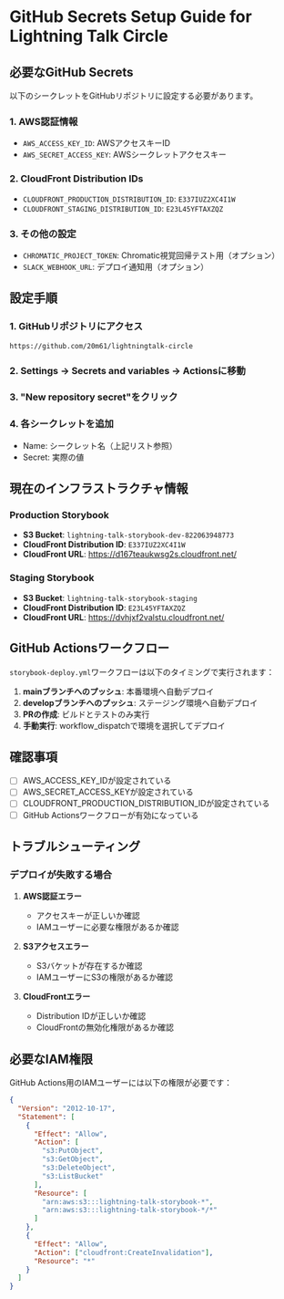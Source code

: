 # GitHub Secrets Setup Guide for Lightning Talk Circle

## 必要なGitHub Secrets

以下のシークレットをGitHubリポジトリに設定する必要があります。

### 1. AWS認証情報

- `AWS_ACCESS_KEY_ID`: AWSアクセスキーID
- `AWS_SECRET_ACCESS_KEY`: AWSシークレットアクセスキー

### 2. CloudFront Distribution IDs

- `CLOUDFRONT_PRODUCTION_DISTRIBUTION_ID`: `E337IUZ2XC4I1W`
- `CLOUDFRONT_STAGING_DISTRIBUTION_ID`: `E23L45YFTAXZQZ`

### 3. その他の設定

- `CHROMATIC_PROJECT_TOKEN`: Chromatic視覚回帰テスト用（オプション）
- `SLACK_WEBHOOK_URL`: デプロイ通知用（オプション）

## 設定手順

### 1. GitHubリポジトリにアクセス

```
https://github.com/20m61/lightningtalk-circle
```

### 2. Settings → Secrets and variables → Actionsに移動

### 3. "New repository secret"をクリック

### 4. 各シークレットを追加

- Name: シークレット名（上記リスト参照）
- Secret: 実際の値

## 現在のインフラストラクチャ情報

### Production Storybook

- **S3 Bucket**: `lightning-talk-storybook-dev-822063948773`
- **CloudFront Distribution ID**: `E337IUZ2XC4I1W`
- **CloudFront URL**: https://d167teaukwsg2s.cloudfront.net/

### Staging Storybook

- **S3 Bucket**: `lightning-talk-storybook-staging`
- **CloudFront Distribution ID**: `E23L45YFTAXZQZ`
- **CloudFront URL**: https://dvhjxf2valstu.cloudfront.net/

## GitHub Actionsワークフロー

`storybook-deploy.yml`ワークフローは以下のタイミングで実行されます：

1. **mainブランチへのプッシュ**: 本番環境へ自動デプロイ
2. **developブランチへのプッシュ**: ステージング環境へ自動デプロイ
3. **PRの作成**: ビルドとテストのみ実行
4. **手動実行**: workflow_dispatchで環境を選択してデプロイ

## 確認事項

- [ ] AWS_ACCESS_KEY_IDが設定されている
- [ ] AWS_SECRET_ACCESS_KEYが設定されている
- [ ] CLOUDFRONT_PRODUCTION_DISTRIBUTION_IDが設定されている
- [ ] GitHub Actionsワークフローが有効になっている

## トラブルシューティング

### デプロイが失敗する場合

1. **AWS認証エラー**
   - アクセスキーが正しいか確認
   - IAMユーザーに必要な権限があるか確認

2. **S3アクセスエラー**
   - S3バケットが存在するか確認
   - IAMユーザーにS3の権限があるか確認

3. **CloudFrontエラー**
   - Distribution IDが正しいか確認
   - CloudFrontの無効化権限があるか確認

## 必要なIAM権限

GitHub Actions用のIAMユーザーには以下の権限が必要です：

```json
{
  "Version": "2012-10-17",
  "Statement": [
    {
      "Effect": "Allow",
      "Action": [
        "s3:PutObject",
        "s3:GetObject",
        "s3:DeleteObject",
        "s3:ListBucket"
      ],
      "Resource": [
        "arn:aws:s3:::lightning-talk-storybook-*",
        "arn:aws:s3:::lightning-talk-storybook-*/*"
      ]
    },
    {
      "Effect": "Allow",
      "Action": ["cloudfront:CreateInvalidation"],
      "Resource": "*"
    }
  ]
}
```

